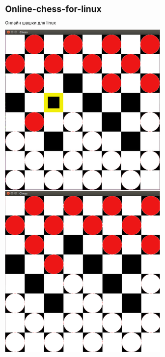# Online-chess-for-linux
Онлайн шашки для linux

![alt text](screenshots/1.png "Описание будет тут")
![alt text](screenshots/2.png "Описание будет тут")
